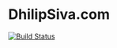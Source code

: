 DhilipSiva.com
==============
[![Build Status](https://travis-ci.org/dhilipsiva/dhilipsiva.com.png?branch=master)](https://travis-ci.org/dhilipsiva/dhilipsiva.com)
